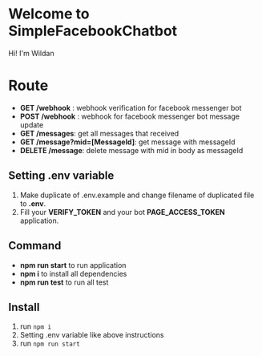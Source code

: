 # Welcome to SimpleFacebookChatbot

Hi! I'm Wildan 

# Route

- **GET /webhook** : webhook verification for facebook messenger bot 
- **POST /webhook** : webhook for facebook messenger bot message update
- **GET /messages**: get all messages that received
- **GET /message?mid=[MessageId]**: get message with messageId
- **DELETE /message**: delete message with mid in body as messageId

## Setting .env variable

1. Make duplicate of .env.example and change filename of duplicated file to **.env**.
2. Fill your **VERIFY_TOKEN** and your bot **PAGE_ACCESS_TOKEN** application.

## Command

- **npm run start** to run application
- **npm i** to install all dependencies
- **npm run test** to run all test

## Install 
1. run `npm i`
2. Setting .env variable like above instructions
3. run `npm run start`